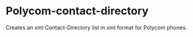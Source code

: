 # Polycom-contact-directory
Creates an xml Contact-Directory list in xml format for Polycom phones.
